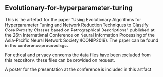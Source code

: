 <h2> Evolutionary-for-hyperparameter-tuning </h2>

This is the artefact for the paper "Using Evolutionary Algorithms for Hyperparameter Tuning and Network Reduction Techniques to Classify Core Porosity Classes based on Petrographical Descriptions" published at the 26th International Conference on Neural Information Processing of the Asia-Pacific Neural Network Society (ICONIP2019). The paper can be found in the conference proceedings. 

For ethical and privacy concerns the data files have been excluded from this repository, these files can be provided on request.

A poster for the presentation at the conference is included in this artifact
